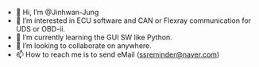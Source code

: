 - 👋 Hi, I’m @Jinhwan-Jung
- 👀 I’m interested in ECU software and CAN or Flexray communication for UDS or OBD-ii.
- 🌱 I’m currently learning the GUI SW like Python.
- 💞️ I’m looking to collaborate on anywhere.
- 📫 How to reach me is to send eMail (ssreminder@naver.com)

<!---
Jinhwan-Jung/Jinhwan-Jung is a ✨ special ✨ repository because its `README.md` (this file) appears on your GitHub profile.
You can click the Preview link to take a look at your changes.
--->
